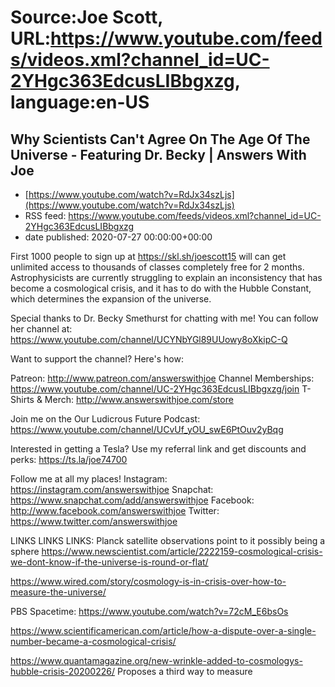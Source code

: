# Source:Joe Scott, URL:https://www.youtube.com/feeds/videos.xml?channel_id=UC-2YHgc363EdcusLIBbgxzg, language:en-US

## Why Scientists Can't Agree On The Age Of The Universe - Featuring Dr. Becky | Answers With Joe
 - [https://www.youtube.com/watch?v=RdJx34szLjs](https://www.youtube.com/watch?v=RdJx34szLjs)
 - RSS feed: https://www.youtube.com/feeds/videos.xml?channel_id=UC-2YHgc363EdcusLIBbgxzg
 - date published: 2020-07-27 00:00:00+00:00

First 1000 people to sign up at https://skl.sh/joescott15 will can get unlimited access to thousands of classes completely free for 2 months.
Astrophysicists are currently struggling to explain an inconsistency that has become a cosmological crisis, and it has to do with the Hubble Constant, which determines the expansion of the universe. 

Special thanks to Dr. Becky Smethurst for chatting with me! You can follow her channel at:
https://www.youtube.com/channel/UCYNbYGl89UUowy8oXkipC-Q

Want to support the channel? Here's how:

Patreon: http://www.patreon.com/answerswithjoe
Channel Memberships: https://www.youtube.com/channel/UC-2YHgc363EdcusLIBbgxzg/join
T-Shirts & Merch: http://www.answerswithjoe.com/store

Join me on the Our Ludicrous Future Podcast:
https://www.youtube.com/channel/UCvUf_yOU_swE6PtOuv2yBqg

Interested in getting a Tesla? Use my referral link and get discounts and perks:
https://ts.la/joe74700

Follow me at all my places!
Instagram: https://instagram.com/answerswithjoe
Snapchat: https://www.snapchat.com/add/answerswithjoe
Facebook: http://www.facebook.com/answerswithjoe
Twitter: https://www.twitter.com/answerswithjoe

LINKS LINKS LINKS:
Planck satellite observations point to it possibly being a sphere
https://www.newscientist.com/article/2222159-cosmological-crisis-we-dont-know-if-the-universe-is-round-or-flat/

https://www.wired.com/story/cosmology-is-in-crisis-over-how-to-measure-the-universe/

PBS Spacetime: https://www.youtube.com/watch?v=72cM_E6bsOs

https://www.scientificamerican.com/article/how-a-dispute-over-a-single-number-became-a-cosmological-crisis/

https://www.quantamagazine.org/new-wrinkle-added-to-cosmologys-hubble-crisis-20200226/
    Proposes a third way to measure

